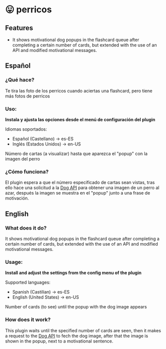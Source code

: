 # 😛 perricos

## Features

- It shows motivational dog popups in the flashcard queue after completing a certain number of cards, but extended with the use of an API and modified motivational messages.

## Español

### ¿Qué hace?

Te tira las foto de los perricos cuando aciertas una flashcard, pero tiene más fotos de perricos

### Uso:

**Instala y ajusta las opciones desde el menú de configuración del plugin**

Idiomas soportados:
- Español (Castellano) -> es-ES
- Inglés (Estados Unidos) -> en-US

Número de cartas (a visualizar) hasta que aparezca el "popup" con la imagen del perro

### ¿Cómo funciona?

El plugin espera a que el número especificado de cartas sean vistas, tras ello hace una
solicitud a la [Dog API](https://dog.ceo/dog-api/) para obtener una imagen de un perro
al azar, después la imagen se muestra en el "popup" junto a una frase de motivación.

## English

### What does it do?

It shows motivational dog popups in the flashcard queue after completing a certain number of cards, but extended with the use of an API and modified motivational messages.

### Usage:

**Install and adjust the settings from the config menu of the plugin**

Supported languages:
- Spanish (Castilian) -> es-ES
- English (United States) -> en-US

Number of cards (to see) until the popup with the dog image appears

### How does it work?

This plugin waits until the specified number of cards are seen, then it makes a request 
to the [Dog API](https://dog.ceo/dog-api/) to fech the dog image, after that the image
is shown in the popup, next to a motivational sentence.

<!-- TODO: Describe usage -->

<!-- ignore-after -->
